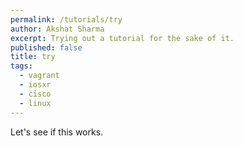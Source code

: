 ```yaml
---
permalink: /tutorials/try
author: Akshat Sharma
excerpt: Trying out a tutorial for the sake of it.
published: false
title: try
tags: 
  - vagrant
  - iosxr
  - cisco
  - linux
---
```


Let's see if this works.